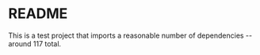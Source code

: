 # README

This is a test project that imports a reasonable number of dependencies -- around 117 total.
